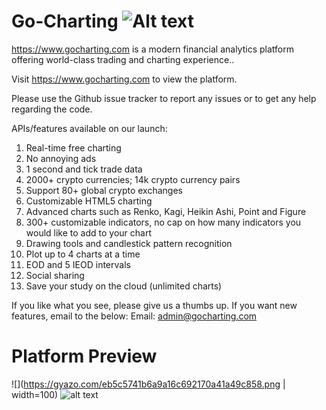 # Go-Charting ![Alt text](https://www.gocharting.com/assets/image/apple-icon-60x60.png "Analytics Charting and Trading Platform (Free Charting and Analysis)")

https://www.gocharting.com is a modern financial analytics platform offering world-class trading and charting experience..

Visit https://www.gocharting.com to view the platform.

Please use the Github issue tracker to report any issues or to get any help regarding the code.

APIs/features available on our launch:
1. Real-time free charting
2. No annoying ads
3. 1 second and tick trade data
4. 2000+ crypto currencies; 14k crypto currency pairs
5. Support 80+ global crypto exchanges
6. Customizable HTML5 charting
7. Advanced charts such as Renko, Kagi, Heikin Ashi, Point and Figure
8. 300+ customizable indicators, no cap on how many indicators you would like to add to your chart
9. Drawing tools and candlestick pattern recognition
10. Plot up to 4 charts at a time
11. EOD and 5 IEOD intervals
12. Social sharing
13. Save your study on the cloud  (unlimited charts)

If you like what you see, please give us a thumbs up.   If you want new features, email to the below:
Email:  admin@gocharting.com

# Platform Preview
![](https://gyazo.com/eb5c5741b6a9a16c692170a41a49c858.png | width=100)
![alt text](https://s3-ap-south-1.amazonaws.com/equitydata.gocharting.com/1y2enaHCLTECH%7C532281NSE.png "Charting simplified")





